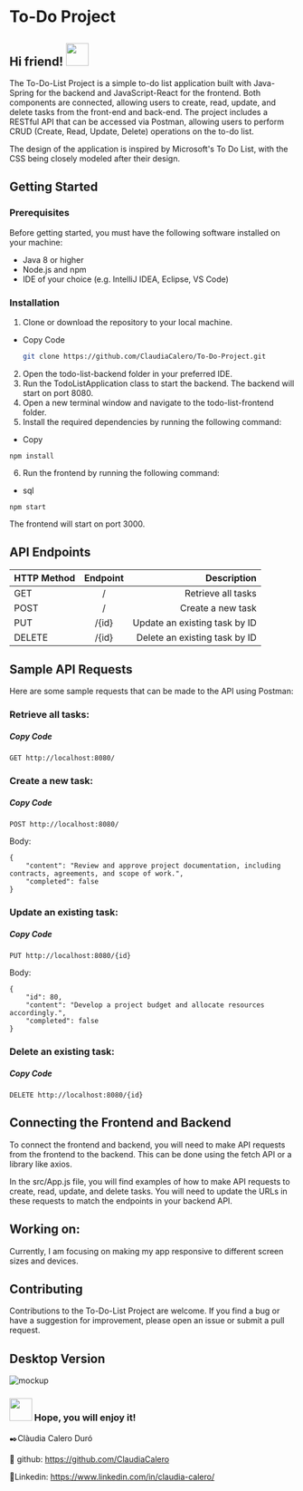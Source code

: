 # To-Do Project
## Hi friend! <img src="https://c.tenor.com/p2Fs2DoSLWYAAAAC/hello-cute.gif" width="40">
The To-Do-List Project is a simple to-do list application built with Java-Spring for the backend and JavaScript-React for the frontend. 
Both components are connected, allowing users to create, read, update, and delete tasks from the front-end and back-end. 
The project includes a RESTful API that can be accessed via Postman, allowing users to perform CRUD (Create, Read, Update, Delete) operations on the to-do list.

The design of the application is inspired by Microsoft's To Do List, with the CSS being closely modeled after their design.

## Getting Started
### Prerequisites
Before getting started, you must have the following software installed on your machine:

* Java 8 or higher
* Node.js and npm
* IDE of your choice (e.g. IntelliJ IDEA, Eclipse, VS Code)

### Installation
1. Clone or download the repository to your local machine.
* Copy Code                                      
  ```bash
  git clone https://github.com/ClaudiaCalero/To-Do-Project.git
  ```
2. Open the todo-list-backend folder in your preferred IDE.
3. Run the TodoListApplication class to start the backend. The backend will start on port 8080.
4. Open a new terminal window and navigate to the todo-list-frontend folder.
5. Install the required dependencies by running the following command:
* Copy 
 ```
npm install
  ```
6. Run the frontend by running the following command:
* sql
 ```
npm start
  ```
The frontend will start on port 3000.

## API Endpoints

| HTTP Method        | Endpoint           | Description  |
| ------------- |:-------------:| -----:|
| GET      | / | Retrieve all tasks  |
| POST     | /    | Create a new task |
| PUT | /{id} |    Update an existing task by ID |
| DELETE |/{id}  |    Delete an existing task by ID |

## Sample API Requests
Here are some sample requests that can be made to the API using Postman:

### Retrieve all tasks:

##### Copy Code
            
    GET http://localhost:8080/
            

### Create a new task:

##### Copy Code
    
    POST http://localhost:8080/
    

Body:

    {
        "content": "Review and approve project documentation, including contracts, agreements, and scope of work.",
        "completed": false
    }
    
### Update an existing task:

##### Copy Code
 
    PUT http://localhost:8080/{id}
    
  
Body:
```
{
    "id": 80,
    "content": "Develop a project budget and allocate resources accordingly.",
    "completed": false
}
```


### Delete an existing task:
##### Copy Code
 
    DELETE http://localhost:8080/{id}

  


## Connecting the Frontend and Backend
To connect the frontend and backend, you will need to make API requests from the frontend to the backend. 
This can be done using the fetch API or a library like axios.

In the src/App.js file, you will find examples of how to make API requests to create, read, update, and delete tasks. 
You will need to update the URLs in these requests to match the endpoints in your backend API.

## Working on: 
Currently, I am focusing on making my app responsive to different screen sizes and devices. 

## Contributing
Contributions to the To-Do-List Project are welcome. If you find a bug or have a suggestion for improvement, please open an issue or submit a pull request.


## Desktop Version 
![mockup](https://user-images.githubusercontent.com/92159714/231806814-260b8691-0baa-473f-991a-698f95985c3e.jpeg)





### <img src="http://37.media.tumblr.com/44d4fb34d7d9a0407c8fd5520e2c3123/tumblr_nago0vkGOD1tbhv9ro1_500.gif" width="40"> Hope, you will enjoy it! 

✒️Clàudia Calero Duró 

👀 github: https://github.com/ClaudiaCalero

📍Linkedin: https://www.linkedin.com/in/claudia-calero/
